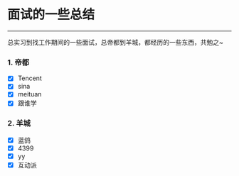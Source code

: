 # 面试的一些总结

------

总实习到找工作期间的一些面试，总帝都到羊城，都经历的一些东西，共勉之~

### 1. 帝都
- [x] Tencent
- [x] sina
- [x] meituan
- [x] 跟谁学

### 2. 羊城
- [x] 蓝鸽
- [x] 4399
- [x] yy
- [x] 互动派